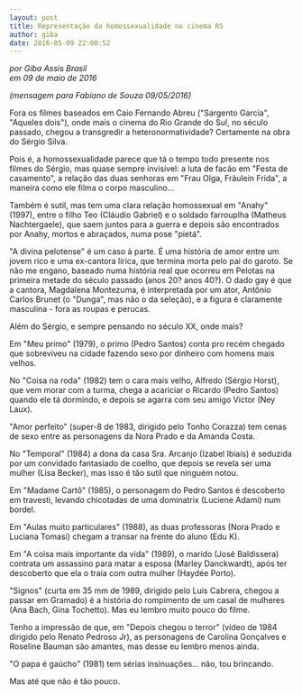 ```yaml
---
layout: post
title: Representação da homossexualidade no cinema RS
author: giba
date: 2016-05-09 22:00:52
---
```

*por Giba Assis Brasil*\
*em 09 de maio de 2016*

*(mensagem para Fabiano de Souza 09/05/2016)*

Fora os filmes baseados em Caio Fernando Abreu ("Sargento Garcia", "Aqueles dois"), onde mais o cinema do Rio Grande do Sul, no século passado, chegou a transgredir a heteronormatividade? Certamente na obra do Sérgio Silva.

Pois é, a homossexualidade parece que tá o tempo todo presente nos filmes do Sérgio, mas quase sempre invisível: a luta de facão em "Festa de casamento", a relação das duas senhoras em "Frau Olga, Fräulein Frida", a maneira como ele filma o corpo masculino...

Também é sutil, mas tem uma clara relação homossexual em "Anahy" (1997), entre o filho Teo (Cláudio Gabriel) e o soldado farrouplha (Matheus Nachtergaele), que saem juntos para a guerra e depois são encontrados por Anahy, mortos e abraçados, numa pose "pietá".

"A divina pelotense" é um caso à parte. É uma história de amor entre um jovem rico e uma ex-cantora lírica, que termina morta pelo pai do garoto. Se não me engano, baseado numa história real que ocorreu em Pelotas na primeira metade do século passado (anos 20? anos 40?). O dado gay é que a cantora, Magdalena Montezuma, é interpretada por um ator, Antônio Carlos Brunet (o "Dunga", mas não o da seleção), e a figura é claramente masculina - fora as roupas e perucas.

Além do Sérgio, e sempre pensando no século XX, onde mais?

Em "Meu primo" (1979), o primo (Pedro Santos) conta pro recém chegado que sobreviveu na cidade fazendo sexo por dinheiro com homens mais velhos.

No "Coisa na roda" (1982) tem o cara mais velho, Alfredo (Sérgio Horst), que vem morar com a turma, chega a acariciar o Ricardo (Pedro Santos) quando ele tá dormindo, e depois se agarra com seu amigo Victor (Ney Laux).

"Amor perfeito" (super-8 de 1983, dirigido pelo Tonho Corazza) tem cenas de sexo entre as personagens da Nora Prado e da Amanda Costa.

No "Temporal" (1984) a dona da casa Sra. Arcanjo (Izabel Ibiais) é seduzida por um convidado fantasiado de coelho, que depois se revela ser uma mulher (Lisa Becker), mas isso é tão sutil que ninguém notou.

Em "Madame Cartô" (1985), o personagem do Pedro Santos é descoberto em travesti, levando chicotadas de uma dominatrix (Luciene Adami) num bordel.

Em "Aulas muito particulares" (1988), as duas professoras (Nora Prado e Luciana Tomasi) chegam a transar na frente do aluno (Edu K).

Em "A coisa mais importante da vida" (1989), o marido (José Baldissera) contrata um assassino para matar a esposa (Marley Danckwardt), após ter descoberto que ela o traía com outra mulher (Haydée Porto).

"Signos" (curta em 35 mm de 1989, dirigido pelo Luis Cabrera, chegou a passar em Gramado) é a história do rompimento de um casal de mulheres (Ana Bach, Gina Tochetto). Mas eu lembro muito pouco do filme.

Tenho a impressão de que, em "Depois chegou o terror" (vídeo de 1984 dirigido pelo Renato Pedroso Jr), as personagens de Carolina Gonçalves e Roseline Bauman são amantes, mas desse eu lembro menos ainda.

"O papa é gaúcho" (1981) tem sérias insinuações... não, tou brincando.

Mas até que não é tão pouco.